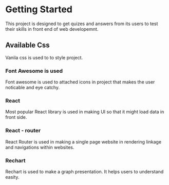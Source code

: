 # Getting Started
This project is designed to get quizes and answers from its users to test their skills in front end of web developemnt. 

## Available Css 
Vanila css is used to to style project.

### Font Awesome is used
Font awesome is used to attached icons in project that makes the user noticable and eye catchy.

### React 
Most popular React library is used in making UI so that it might load data in front side. 

### React - router
React Router is used in making a single page website in rendering linkage and navigations within websites.

### Rechart
Rechart is used to make a graph presentation. It helps users to understand easity.


